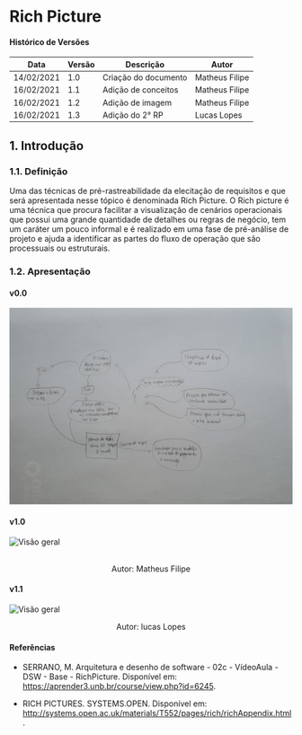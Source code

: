# Rich Picture

#### Histórico de Versões

| Data | Versão | Descrição | Autor |
|------|--------|-----------|-------|
| 14/02/2021 | 1.0 | Criação do documento | Matheus Filipe |
| 16/02/2021 | 1.1 | Adição de conceitos | Matheus Filipe |
| 16/02/2021 | 1.2 | Adição de imagem | Matheus Filipe |
| 16/02/2021 | 1.3 | Adição do 2° RP | Lucas Lopes |

## 1. Introdução

### 1.1. Definição 

Uma das técnicas de pré-rastreabilidade da elecitação de requisitos e que será apresentada nesse tópico é denominada Rich Picture. O Rich picture é uma técnica que procura facilitar a visualização de cenários operacionais que possui uma grande quantidade de detalhes ou regras de negócio, tem um caráter um pouco informal e é realizado em uma fase de pré-análise de projeto e ajuda a identificar as partes do fluxo de operação que são processuais ou estruturais.


### 1.2. Apresentação

#### v0.0
![primeira versao](./richpicture/rich_picture_victor.jpg)  

#### v1.0

![Visão geral](https://i.imgur.com/x2c0PkD.png)  
<br />
<p align="center"> Autor: Matheus Filipe </p>


#### v1.1

![Visão geral](https://user-images.githubusercontent.com/38164895/108240133-4cbd3c00-7129-11eb-8093-07730aacebe3.png)

<p align="center"> Autor: lucas Lopes </p>


#### Referências

* SERRANO, M. Arquitetura e desenho de software - 02c - VídeoAula - DSW - Base - RichPicture. Disponível em: https://aprender3.unb.br/course/view.php?id=6245.  

* RICH PICTURES. SYSTEMS.OPEN. Disponível em: http://systems.open.ac.uk/materials/T552/pages/rich/richAppendix.html.
